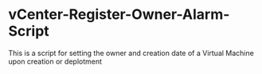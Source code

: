 # vCenter-Register-Owner-Alarm-Script
This is a script for setting the owner and creation date of a Virtual Machine upon creation or deplotment
